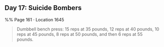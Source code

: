 ## Day 17: Suicide Bombers 
%% Page 161 · Location 1645 
> Dumbbell bench press: 15 reps at 35 pounds, 12 reps at 40 pounds, 10 reps at 45 pounds, 8 reps at 50 pounds, and then 6 reps at 55 pounds. 